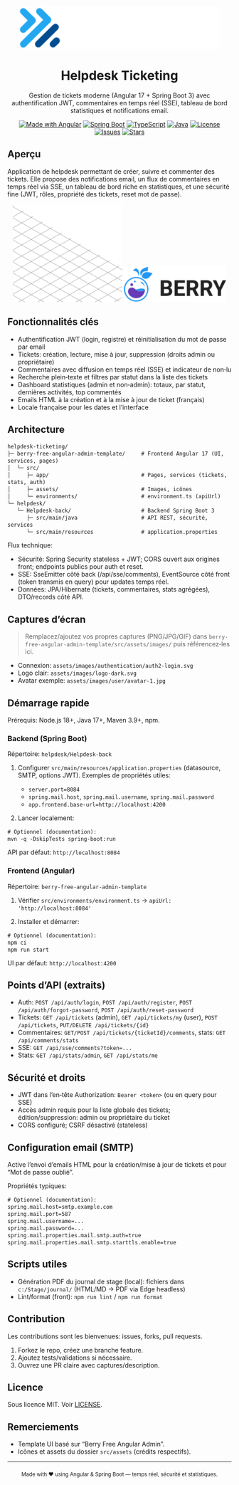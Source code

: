 <div align="center">

<img src="berry-free-angular-admin-template/src/assets/images/logo-fan.png" alt="Helpdesk Ticketing" height="96" />

# Helpdesk Ticketing

Gestion de tickets moderne (Angular 17 + Spring Boot 3) avec authentification JWT, commentaires en temps réel (SSE), tableau de bord statistiques et notifications email.

[![Made with Angular](https://img.shields.io/badge/Angular-17-DD0031?logo=angular&logoColor=white)](./berry-free-angular-admin-template)
[![Spring Boot](https://img.shields.io/badge/Spring%20Boot-3-6DB33F?logo=springboot&logoColor=white)](./helpdesk/Helpdesk-back)
[![TypeScript](https://img.shields.io/badge/TypeScript-5-3178C6?logo=typescript&logoColor=white)](./berry-free-angular-admin-template)
[![Java](https://img.shields.io/badge/Java-17-007396?logo=openjdk&logoColor=white)](./helpdesk/Helpdesk-back)
[![License](https://img.shields.io/badge/License-MIT-blue.svg)](berry-free-angular-admin-template/LICENSE)
[![Issues](https://img.shields.io/github/issues/nessimayadi12/helpdesk-ticketing.svg)](https://github.com/nessimayadi12/helpdesk-ticketing/issues)
[![Stars](https://img.shields.io/github/stars/nessimayadi12/helpdesk-ticketing.svg?style=social)](https://github.com/nessimayadi12/helpdesk-ticketing/stargazers)

</div>

## Aperçu

Application de helpdesk permettant de créer, suivre et commenter des tickets. Elle propose des notifications email, un flux de commentaires en temps réel via SSE, un tableau de bord riche en statistiques, et une sécurité fine (JWT, rôles, propriété des tickets, reset mot de passe).

<p align="center">
  <img src="berry-free-angular-admin-template/src/assets/images/authentication/auth2-login.svg" alt="Écran de connexion" height="220" />
  <img src="berry-free-angular-admin-template/src/assets/images/logo-dark.svg" alt="Logo" height="80" />
</p>

## Fonctionnalités clés

- Authentification JWT (login, registre) et réinitialisation du mot de passe par email
- Tickets: création, lecture, mise à jour, suppression (droits admin ou propriétaire)
- Commentaires avec diffusion en temps réel (SSE) et indicateur de non‑lu
- Recherche plein‑texte et filtres par statut dans la liste des tickets
- Dashboard statistiques (admin et non‑admin): totaux, par statut, dernières activités, top commentés
- Emails HTML à la création et à la mise à jour de ticket (français)
- Locale française pour les dates et l’interface

## Architecture

```
helpdesk-ticketing/
├─ berry-free-angular-admin-template/     # Frontend Angular 17 (UI, services, pages)
│  └─ src/
│     ├─ app/                             # Pages, services (tickets, stats, auth)
│     ├─ assets/                          # Images, icônes
│     └─ environments/                    # environment.ts (apiUrl)
└─ helpdesk/
   └─ Helpdesk-back/                      # Backend Spring Boot 3
      ├─ src/main/java                    # API REST, sécurité, services
      └─ src/main/resources               # application.properties
```

Flux technique:

- Sécurité: Spring Security stateless + JWT; CORS ouvert aux origines front; endpoints publics pour auth et reset.
- SSE: SseEmitter côté back (/api/sse/comments), EventSource côté front (token transmis en query) pour updates temps réel.
- Données: JPA/Hibernate (tickets, commentaires, stats agrégées), DTO/records côté API.

## Captures d’écran

> Remplacez/ajoutez vos propres captures (PNG/JPG/GIF) dans `berry-free-angular-admin-template/src/assets/images/` puis référencez‑les ici.

- Connexion: `assets/images/authentication/auth2-login.svg`
- Logo clair: `assets/images/logo-dark.svg`
- Avatar exemple: `assets/images/user/avatar-1.jpg`

## Démarrage rapide

Prérequis: Node.js 18+, Java 17+, Maven 3.9+, npm.

### Backend (Spring Boot)

Répertoire: `helpdesk/Helpdesk-back`

1) Configurer `src/main/resources/application.properties` (datasource, SMTP, options JWT). Exemples de propriétés utiles:
   - `server.port=8084`
   - `spring.mail.host`, `spring.mail.username`, `spring.mail.password`
   - `app.frontend.base-url=http://localhost:4200`

2) Lancer localement:

```
# Optionnel (documentation):
mvn -q -DskipTests spring-boot:run
```

API par défaut: `http://localhost:8084`

### Frontend (Angular)

Répertoire: `berry-free-angular-admin-template`

1) Vérifier `src/environments/environment.ts` → `apiUrl: 'http://localhost:8084'`

2) Installer et démarrer:

```
# Optionnel (documentation):
npm ci
npm run start
```

UI par défaut: `http://localhost:4200`

## Points d’API (extraits)

- Auth: `POST /api/auth/login`, `POST /api/auth/register`, `POST /api/auth/forgot-password`, `POST /api/auth/reset-password`
- Tickets: `GET /api/tickets` (admin), `GET /api/tickets/my` (user), `POST /api/tickets`, `PUT/DELETE /api/tickets/{id}`
- Commentaires: `GET/POST /api/tickets/{ticketId}/comments`, stats: `GET /api/comments/stats`
- SSE: `GET /api/sse/comments?token=...`
- Stats: `GET /api/stats/admin`, `GET /api/stats/me`

## Sécurité et droits

- JWT dans l’en‑tête Authorization: `Bearer <token>` (ou en query pour SSE)
- Accès admin requis pour la liste globale des tickets; édition/suppression: admin ou propriétaire du ticket
- CORS configuré; CSRF désactivé (stateless)

## Configuration email (SMTP)

Active l’envoi d’emails HTML pour la création/mise à jour de tickets et pour “Mot de passe oublié”.

Propriétés typiques:

```
# Optionnel (documentation):
spring.mail.host=smtp.example.com
spring.mail.port=587
spring.mail.username=...
spring.mail.password=...
spring.mail.properties.mail.smtp.auth=true
spring.mail.properties.mail.smtp.starttls.enable=true
```

## Scripts utiles

- Génération PDF du journal de stage (local): fichiers dans `c:/Stage/journal/` (HTML/MD → PDF via Edge headless)
- Lint/format (front): `npm run lint` / `npm run format`

## Contribution

Les contributions sont les bienvenues: issues, forks, pull requests.

1. Forkez le repo, créez une branche feature.
2. Ajoutez tests/validations si nécessaire.
3. Ouvrez une PR claire avec captures/description.

## Licence

Sous licence MIT. Voir [LICENSE](berry-free-angular-admin-template/LICENSE).

## Remerciements

- Template UI basé sur “Berry Free Angular Admin”.
- Icônes et assets du dossier `src/assets` (crédits respectifs).

---

<div align="center">
  <sub>Made with ❤ using Angular & Spring Boot — temps réel, sécurité et statistiques.</sub>
</div>
